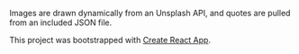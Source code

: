 Images are drawn dynamically from an Unsplash API, and quotes are pulled from an included JSON file.

This project was bootstrapped with [Create React App](https://github.com/facebookincubator/create-react-app).
